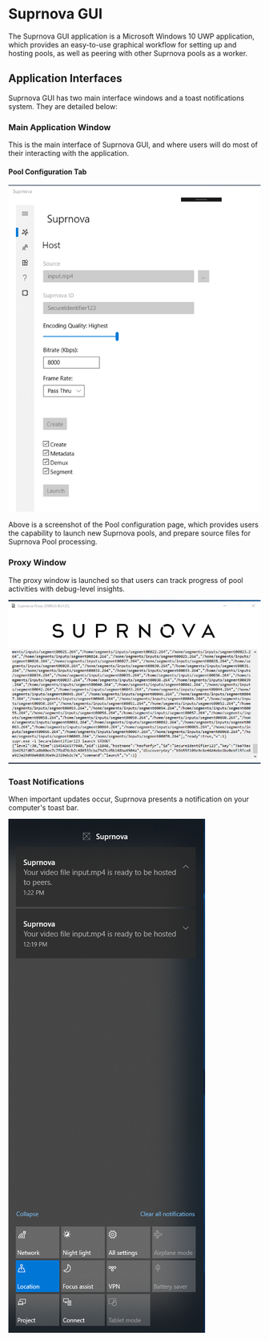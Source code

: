 # Suprnova GUI

The Suprnova GUI application is a Microsoft Windows 10 UWP application, which provides an easy-to-use graphical workflow for setting up and hosting pools, as well as peering with other Suprnova pools as a worker.

## Application Interfaces

Suprnova GUI has two main interface windows and a toast notifications system. They are detailed below:

### Main Application Window

This is the main interface of Suprnova GUI, and where users will do most of their interacting with the application.

#### Pool Configuration Tab

![host](views/host.png "Pool Host View")

Above is a screenshot of the Pool configuration page, which provides users the capability to launch new Suprnova pools, and prepare source files for Suprnova Pool processing.

### Proxy Window

The proxy window is launched so that users can track progress of pool activities with debug-level insights.

![proxy](views/proxy.png "Proxy View")

### Toast Notifications

When important updates occur, Suprnova presents a notification on your computer's toast bar.

![toasts](views/toasts.png "Toast View")
